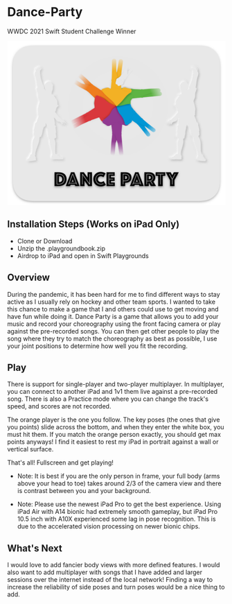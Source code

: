 # Dance-Party
WWDC 2021 Swift Student Challenge Winner

 ![Dance Party](dancepartytitle.png)

## Installation Steps (Works on iPad Only)
- Clone or Download
- Unzip the .playgroundbook.zip
- Airdrop to iPad and open in Swift Playgrounds

 
 ## Overview
 
 During the pandemic, it has been hard for me to find different ways to stay active as I usually rely on hockey and other team sports.
 I wanted to take this chance to make a game that I and others could use to get moving and have fun while doing it. Dance Party is a game that allows you to add your music and record your choreography using the front facing camera or play against the pre-recorded songs. You can then get other people to play the song where they try to match the choreography
 as best as possible, I use your joint positions to determine how well you fit the recording.
 
 ## Play
 
 There is support for single-player and two-player multiplayer. In multiplayer, you can connect to another iPad and 1v1 them live against a pre-recorded song. There is also a Practice mode where you can change the track's speed, and scores are not recorded.
 
 The orange player is the one you follow. The key poses (the ones that give you points) slide across the bottom, and when they enter the white box, you must hit them. If you match the orange person exactly, you should get max points anyways! I find it easiest to rest my iPad in portrait against a wall or vertical surface.
 
 That's all! Fullscreen and get playing!
 
  - Note:
  It is best if you are the only person in frame, your full body (arms above your head to toe) takes around 2/3 of the camera view and there is contrast between you and your background.
 
  - Note:
  Please use the newest iPad Pro to get the best experience. Using iPad Air with A14 bionic had extremely smooth gameplay, but iPad Pro 10.5 inch with A10X experienced some lag in pose recognition. This is due to the accelerated vision processing on newer bionic chips.

 ## What's Next
 
 I would love to add fancier body views with more defined features. I would also want to add multiplayer with songs that I have added and larger sessions over the internet instead of the local network! Finding a way to increase the reliability of side poses and turn poses would be a nice thing to add.

